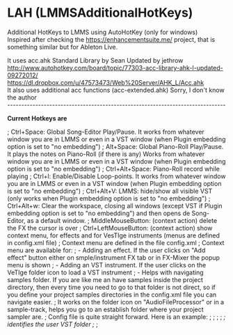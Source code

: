 # LAH (LMMSAdditionalHotKeys)
Additional HotKeys to LMMS using AutoHotKey (only for windows) <br>
Inspired after checking the https://enhancementsuite.me/ project, that is something similar but for Ableton Live. <br>

It uses acc.ahk Standard Library by Sean Updated by jethrow <br>
	http://www.autohotkey.com/board/topic/77303-acc-library-ahk-l-updated-09272012/ <br>
 	https://dl.dropbox.com/u/47573473/Web%20Server/AHK_L/Acc.ahk <br>
It also uses additional acc functions (acc-extended.ahk) Sorry, I don't know the author <br>
------------------------------------------------------------------------------ <br>

<b>Current Hotkeys are</b><br>

; Ctrl+Space: Global Song-Editor Play/Pause. It works from whatever window you are in LMMS or even in a VST window (when Plugin embedding option is set to "no embedding")
; Alt+Space: Global Piano-Roll Play/Pause. It plays the notes on Piano-Roll (if there is any) Works from whatever window you are in LMMS or even in a VST window (when Plugin embedding option is set to "no embedding")
; Ctrl+Alt+Space: Piano-Roll record while playing 
; Ctrl+l: Enable/Disable Loop-points. It works from whatever window you are in LMMS or even in a VST window (when Plugin embedding option is set to "no embedding")
; Ctrl+Alt+V: LMMS: hide/show all visible VST (only works when Plugin embedding option is set to "no embedding")
; Ctrl+Alt+w: Clear the workspace, closing all windows (except VST if Plugin embedding option is set to "no embedding") and then opens de Song-Editor, as a default window.
; MiddleMouseButton: (context action) delete the FX the cursor is over
; Ctrl+LeftMouseButton: (context action) show context menu, for effects and for VesTIge instruments (menus are defined in config.xml file)
; 	Context menu are defined in the file config.xml
; 	Context menu are available for:
;		- Adding an effect. If the user clicks on "Add effect" button either on smple/instrument FX tab or in FX-Mixer the popup menu is shown
;		- Adding an VST instrument. If the user clicks on the VeTIge folder icon to load a VST instrument
;		- Helps with navigating samples folder. If you are like me an have samples inside the project directory, then every time you need to go to that folder is not direct, so if you define your project samples directories in the config.xml file you can navigate easier.
;		  It works on the folder icon on "AudioFileProcessor" or in a sample-track, helps you go to an establish folder where your project sampler are.
; 		  Config file is quite straight forward. Here is an example:
;<?xml version="1.0" encoding="utf-8" standalone="yes"?>
;<ConfigFile>
;	<ConfigVariables>
;		<Var VST-dir="C:\Program Files\Steinberg\VstPlugins"/>   ; identifies the user VST folder
;	</ConfigVariables>
;	<MenuSamplesFolders>   
		<MenuItem show="Chill trap Project Folder" value="C:\Users\superpaik\lmms\projects\Mis EDM\2. In progress\Chill trap 27-02"/>
		<MenuItem show="Chill trap SAMPLES Folder" value="C:\Users\superpaik\lmms\projects\Mis EDM\2. In progress\Chill trap 27-02\Samples"/>
	</MenuSamplesFolders>
	<MenuFX>
		<MenuItem show="Effects/Delay/BabyComeback" value=""/>
		<MenuItem show="Effects/Delay/Echo Delay Line 0.1s" value="Echo Delay Line (Maximum Delay 0.1s)"/>
		<MenuItem show="Effects/Delay/GDuckDly" value=""/>
		<MenuItem show="Effects/Delay/ValhallaFreqEcho" value="ValhallaFreqEcho_x64"/>
		<MenuItem show="Mixing/Compresor/BUSTERse" value=""/>
		<MenuItem show="TAP AutoPanner" value=""/>
	</MenuFX>
	<MenuVeSTige>
		<MenuItem show="Piano/Keyzone Classic" value="Bitsonic\Keyzone Classic"/>
		<MenuItem show="Piano/Salamander Piano" value="Salamander Piano\Salamander Piano - 64"/>
		<MenuItem show="Sampler/Poise" value="OneSmallClue\Poise"/>
		<MenuItem show="Sampler/Sitala" value="Decomposer\Sitala"/>
		<MenuItem show="Synths/Surge" value="Surge\Surge"/>
		<MenuItem show="Synths/Tal-NoiseMaker-64" value="Tal\Tal-NoiseMaker-64"/>
		<MenuItem show="Vital" value="Vital\Vital"/>
	</MenuVeSTige>
</ConfigFile>
